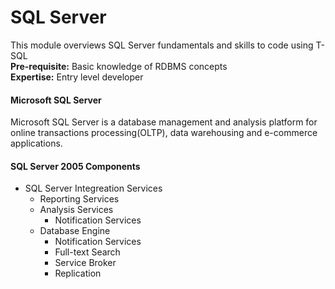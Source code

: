 # SQL Server
This module overviews SQL Server fundamentals and skills to code using T-SQL  
**Pre-requisite:** Basic knowledge of RDBMS concepts  
**Expertise:** Entry level developer  

#### Microsoft SQL Server
Microsoft SQL Server is a database management and analysis platform for online transactions processing(OLTP), data warehousing and e-commerce applications.  

#### SQL Server 2005 Components
- SQL Server Integreation Services
  - Reporting Services
  - Analysis Services
    - Notification Services
  - Database Engine
    - Notification Services
    - Full-text Search
    - Service Broker
    - Replication
